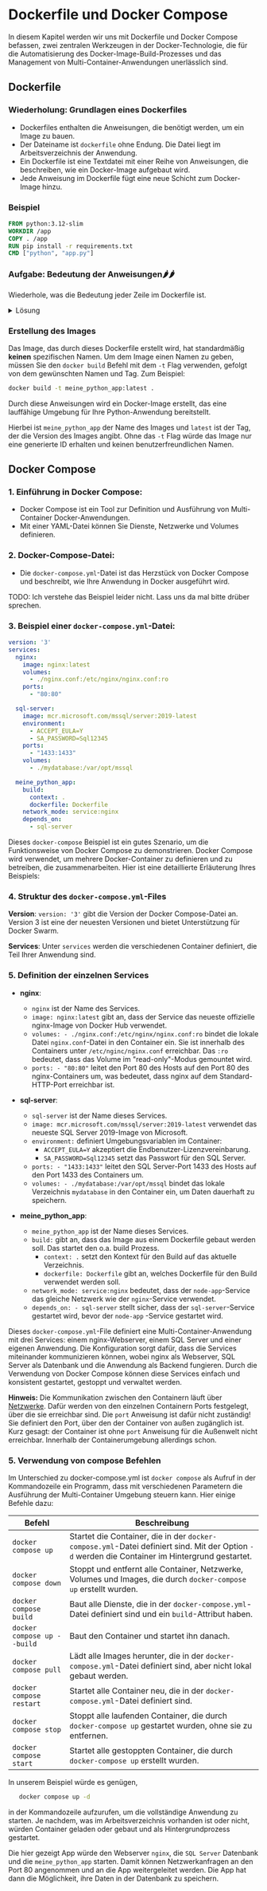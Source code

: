 # Dockerfile und Docker Compose

In diesem Kapitel werden wir uns mit Dockerfile und Docker Compose befassen, zwei zentralen Werkzeugen in der
Docker-Technologie, die für die Automatisierung des Docker-Image-Build-Prozesses und das Management von
Multi-Container-Anwendungen unerlässlich sind.

## Dockerfile

### Wiederholung: Grundlagen eines Dockerfiles

- Dockerfiles enthalten die Anweisungen, die benötigt werden, um ein Image zu bauen.
- Der Dateiname ist `dockerfile` ohne Endung. Die Datei liegt im Arbeitsverzeichnis der Anwendung.
- Ein Dockerfile ist eine Textdatei mit einer Reihe von Anweisungen, die beschreiben, wie ein Docker-Image aufgebaut
  wird.
- Jede Anweisung im Dockerfile fügt eine neue Schicht zum Docker-Image hinzu.

### Beispiel

```Dockerfile
FROM python:3.12-slim
WORKDIR /app
COPY . /app
RUN pip install -r requirements.txt
CMD ["python", "app.py"]
```

### Aufgabe: Bedeutung der Anweisungen🌶🌶

Wiederhole, was die Bedeutung jeder Zeile im Dockerfile ist.

<details>
    <summary>Lösung</summary>

<b>FROM python:3.12-slim</b>
<ul>
<li>Dies ist die erste Anweisung im Dockerfile und legt das Basis-Image fest.</li>
<li>Hier wird das offizielle Python-Image in der Version 3.8 verwendet, das auf einer schlanken Version von Debian basiert (slim).</li>
<li>Dieses Basis-Image enthält bereits Python und alle notwendigen Abhängigkeiten, um Python-Anwendungen auszuführen.</li>
</ul>

<b>WORKDIR /app</b>
<ul>
<li>Diese Anweisung setzt das Arbeitsverzeichnis im Container.</li>
<li>Wenn dieses Verzeichnis im Basis-Image nicht existiert, wird es erstellt.</li>
<li>Nachfolgende Anweisungen wie COPY und RUN werden relativ zu diesem Verzeichnis ausgeführt.</li>
</ul>

<b>COPY . /app</b>
<ul>
<li>Kopiert Dateien und Verzeichnisse aus dem Kontextverzeichnis in das Image.</li>
<li>Hier werden alle Dateien und Verzeichnisse aus dem aktuellen Verzeichnis des Hosts in das /app Verzeichnis im Container kopiert.</li>
</ul>

<b>RUN pip install -r requirements.txt</b>
<ul>
<li>Führt Befehle aus, um das Image zu bauen.</li>
<li>In diesem Fall wird pip, der Paketmanager für Python, verwendet, um alle Abhängigkeiten zu installieren, die in der requirements.txt-Datei aufgelistet sind.</li>
</ul>

<b>CMD ["python", "app.py"]</b>
<ul>
<li>Definiert den Standardbefehl, der ausgeführt wird, wenn ein Container aus dem Image gestartet wird.</li>
<li>Hier wird die Python-Anwendung gestartet, indem app.py mit dem Python-Interpreter ausgeführt wird.</li>
<li>Dieser Befehl kann beim Starten des Containers überschrieben werden.</li>
</ul>

<b>Der Punkt in Dockerfiles und Docker-Befehlen:</b>
<ul>
<li>
<b>Im COPY Befehl</b>
<ul>
<li>Im Dockerfile, speziell im COPY Befehl, bezieht sich der Punkt auf das Kontextverzeichnis.</li>
<li>Der Befehl `COPY . /app` bedeutet, dass alle Dateien und Verzeichnisse aus dem Kontextverzeichnis in das Verzeichnis `/app` im Docker-Image kopiert werden.</li>
</ul>
</li>

<li>
<b>Im docker build Befehl</b>
<ul>
<li>Beim Bauen eines Docker-Images wird der Befehl docker build verwendet. Der Punkt am Ende dieses Befehls gibt das Kontextverzeichnis für den Build-Prozess an.</li>
<li>Zum Beispiel, `docker build -t mein_python_app:latest .` bedeutet, dass Docker das aktuelle Verzeichnis als Kontext für den Build-Prozess verwenden soll.</li>
<li>Der Kontext ist wichtig, da er alle Dateien und Verzeichnisse enthält, die für den Build-Prozess zugänglich sein müssen, einschließlich des Dockerfiles und aller Dateien, die durch COPY oder ADD Befehle ins Image übertragen werden.</li>
</ul>
</li>

<p>In beiden Fällen ist der Punkt eine Kurzform, um das aktuelle Verzeichnis zu bezeichnen. Es ist eine gängige Praxis in
Unix- und Linux-basierten Systemen, den aktuellen Ordner mit einem Punkt zu referenzieren.</p>
</ul>

</details>

### **Erstellung des Images**

Das Image, das durch dieses Dockerfile erstellt wird, hat standardmäßig **keinen** spezifischen Namen. Um dem Image
einen Namen zu geben, müssen Sie den `docker build` Befehl mit dem `-t` Flag verwenden, gefolgt von dem gewünschten
Namen und Tag. Zum Beispiel:

```bash
docker build -t meine_python_app:latest .
```

Durch diese Anweisungen wird ein Docker-Image erstellt, das eine lauffähige Umgebung für Ihre Python-Anwendung
bereitstellt.

Hierbei ist `meine_python_app` der Name des Images und `latest` ist der Tag, der die Version des Images angibt. Ohne
das `-t` Flag würde das Image nur eine generierte ID erhalten und keinen benutzerfreundlichen Namen.

## Docker Compose

### 1. **Einführung in Docker Compose:**

- Docker Compose ist ein Tool zur Definition und Ausführung von Multi-Container Docker-Anwendungen.
- Mit einer YAML-Datei können Sie Dienste, Netzwerke und Volumes definieren.

### 2. **Docker-Compose-Datei:**

- Die `docker-compose.yml`-Datei ist das Herzstück von Docker Compose und beschreibt, wie Ihre Anwendung in Docker
  ausgeführt wird.

TODO: Ich verstehe das Beispiel leider nicht. Lass uns da mal bitte drüber sprechen.

### 3. **Beispiel einer `docker-compose.yml`-Datei:**

```yaml
version: '3'
services:
  nginx:
    image: nginx:latest
    volumes:
      - ./nginx.conf:/etc/nginx/nginx.conf:ro
    ports:
      - "80:80"

  sql-server:
    image: mcr.microsoft.com/mssql/server:2019-latest
    environment:
      - ACCEPT_EULA=Y
      - SA_PASSWORD=Sql12345
    ports:
      - "1433:1433"
    volumes:
      - ./mydatabase:/var/opt/mssql

  meine_python_app:
    build:
      context: .
      dockerfile: Dockerfile
    network_mode: service:nginx
    depends_on:
      - sql-server
```

Dieses `docker-compose` Beispiel ist ein gutes Szenario, um die Funktionsweise von Docker Compose
zu demonstrieren. Docker Compose wird verwendet, um mehrere Docker-Container zu definieren und zu betreiben, die
zusammenarbeiten. Hier ist eine detaillierte Erläuterung Ihres Beispiels:

### 4. **Struktur des `docker-compose.yml`-Files**

**Version**: `version: '3'` gibt die Version der Docker Compose-Datei an. Version 3 ist eine der neuesten Versionen und bietet
Unterstützung für Docker Swarm.

**Services**: Unter `services` werden die verschiedenen Container definiert, die Teil Ihrer Anwendung sind.

### 5. **Definition der einzelnen Services**

- **nginx**:
    - `nginx` ist der Name des Services.
    - `image: nginx:latest` gibt an, dass der Service das neueste offizielle nginx-Image von Docker Hub verwendet.
    - `volumes: - ./nginx.conf:/etc/nginx/nginx.conf:ro` bindet die lokale Datei `nginx.conf`-Datei in den Container ein.
      Sie ist innerhalb des Containers unter `/etc/nginc/nginx.conf` erreichbar.
      Das `:ro` bedeutet, dass das Volume im "read-only"-Modus gemountet wird.
    - `ports: - "80:80"` leitet den Port 80 des Hosts auf den Port 80 des nginx-Containers um, was bedeutet, dass nginx
      auf dem Standard-HTTP-Port erreichbar ist.

- **sql-server**:
    - `sql-server` ist der Name dieses Services.
    - `image: mcr.microsoft.com/mssql/server:2019-latest` verwendet das neueste SQL Server 2019-Image von Microsoft.
    - `environment:` definiert Umgebungsvariablen im Container:
        - `ACCEPT_EULA=Y` akzeptiert die Endbenutzer-Lizenzvereinbarung.
        - `SA_PASSWORD=Sql12345` setzt das Passwort für den SQL Server.
    - `ports: - "1433:1433"` leitet den SQL Server-Port 1433 des Hosts auf den Port 1433 des Containers um.
    - `volumes: - ./mydatabase:/var/opt/mssql` bindet das lokale Verzeichnis `mydatabase` in den Container ein, um Daten
      dauerhaft zu speichern.

- **meine_python_app**:
    - `meine_python_app` ist der Name dieses Services.
    - `build:` gibt an, dass das Image aus einem Dockerfile gebaut werden soll. Das startet den o.a. build Prozess.
        - `context: .` setzt den Kontext für den Build auf das aktuelle Verzeichnis.
        - `dockerfile: Dockerfile` gibt an, welches Dockerfile für den Build verwendet werden soll.
    - `network_mode: service:nginx` bedeutet, dass der `node-app`-Service das gleiche Netzwerk wie der `nginx`-Service
      verwendet.
    - `depends_on: - sql-server` stellt sicher, dass der `sql-server`-Service gestartet wird, bevor der `node-app`
      -Service gestartet wird.

Dieses `docker-compose.yml`-File definiert eine Multi-Container-Anwendung mit drei Services: einem nginx-Webserver,
einem SQL Server und einer eigenen Anwendung. Die Konfiguration sorgt dafür, dass die Services miteinander kommunizieren
können, wobei nginx als Webserver, SQL Server als Datenbank und die Anwendung als Backend fungieren. Durch die
Verwendung von Docker Compose können diese Services einfach und konsistent gestartet, gestoppt und verwaltet werden.

**Hinweis:** Die Kommunikation zwischen den Containern läuft
über [Netzwerke](kommunikation_zwischen_und_mit_docker_containern.md). Dafür werden von den einzelnen Containern
Ports festgelegt, über die sie erreichbar sind. Die `port` Anweisung ist dafür nicht zuständig! Sie definiert den Port,
über den der Container von außen zugänglich ist. Kurz gesagt: der Container ist ohne `port` Anweisung für die Außenwelt
nicht erreichbar. Innerhalb der Containerumgebung allerdings schon.

### 5. **Verwendung von compose Befehlen**

Im Unterschied zu docker-compose.yml ist `docker compose` als Aufruf in der Kommandozeile ein Programm, dass mit
verschiedenen Parametern die Ausführung der Multi-Container Umgebung steuern kann. Hier einige Befehle dazu:

| Befehl                      | Beschreibung                                                                                                                                    |
|-----------------------------|-------------------------------------------------------------------------------------------------------------------------------------------------|
| `docker compose up`         | Startet die Container, die in der `docker-compose.yml`-Datei definiert sind. Mit der Option `-d` werden die Container im Hintergrund gestartet. |
| `docker compose down`       | Stoppt und entfernt alle Container, Netzwerke, Volumes und Images, die durch `docker-compose up` erstellt wurden.                               |
| `docker compose build`      | Baut alle Dienste, die in der `docker-compose.yml`-Datei definiert sind und ein `build`-Attribut haben.                                         |
| `docker compose up --build` | Baut den Container und startet ihn danach.                                                                                                      |
| `docker compose pull`       | Lädt alle Images herunter, die in der `docker-compose.yml`-Datei definiert sind, aber nicht lokal gebaut werden.                                |
| `docker compose restart`    | Startet alle Container neu, die in der `docker-compose.yml`-Datei definiert sind.                                                               |
| `docker compose stop`       | Stoppt alle laufenden Container, die durch `docker-compose up` gestartet wurden, ohne sie zu entfernen.                                         |
| `docker compose start`      | Startet alle gestoppten Container, die durch `docker-compose up` erstellt wurden.                                                               |

In unserem Beispiel würde es genügen,

```bash
   docker compose up -d 
```

in der Kommandozeile aufzurufen, um die vollständige Anwendung zu starten. Je nachdem, was im Arbeitsverzeichnis
vorhanden ist oder nicht, würden Container geladen oder gebaut und als Hintergrundprozess gestartet.

Die hier gezeigt App würde den Webserver `nginx`, die `SQL Server` Datenbank und die `meine_python_app` starten. Damit
können Netzwerkanfragen an den Port 80 angenommen und an die App weitergeleitet werden. Die App hat dann die
Möglichkeit, ihre Daten in der Datenbank zu speichern.
